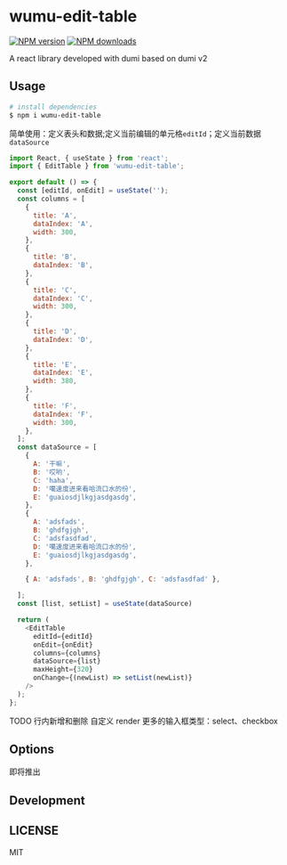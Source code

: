 # wumu-edit-table

[![NPM version](https://img.shields.io/npm/v/wumu-edit-table.svg?style=flat)](https://npmjs.org/package/wumu-edit-table)
[![NPM downloads](http://img.shields.io/npm/dm/wumu-edit-table.svg?style=flat)](https://npmjs.org/package/wumu-edit-table)

A react library developed with dumi
based on dumi v2

## Usage

```bash
# install dependencies
$ npm i wumu-edit-table
```

简单使用：定义表头和数据;定义当前编辑的单元格`editId`；定义当前数据`dataSource`

```javaScript
import React, { useState } from 'react';
import { EditTable } from 'wumu-edit-table';

export default () => {
  const [editId, onEdit] = useState('');
  const columns = [
    {
      title: 'A',
      dataIndex: 'A',
      width: 300,
    },
    {
      title: 'B',
      dataIndex: 'B',
    },
    {
      title: 'C',
      dataIndex: 'C',
      width: 300,
    },
    {
      title: 'D',
      dataIndex: 'D',
    },
    {
      title: 'E',
      dataIndex: 'E',
      width: 380,
    },
    {
      title: 'F',
      dataIndex: 'F',
      width: 300,
    },
  ];
  const dataSource = [
    {
      A: '干嘛',
      B: '哎哟',
      C: 'haha',
      D: '噶速度进来看哈流口水的份',
      E: 'guaiosdjlkgjasdgasdg',
    },
    {
      A: 'adsfads',
      B: 'ghdfgjgh',
      C: 'adsfasdfad',
      D: '噶速度进来看哈流口水的份',
      E: 'guaiosdjlkgjasdgasdg',
    },

    { A: 'adsfads', B: 'ghdfgjgh', C: 'adsfasdfad' },

  ];
  const [list, setList] = useState(dataSource)

  return (
    <EditTable
      editId={editId}
      onEdit={onEdit}
      columns={columns}
      dataSource={list}
      maxHeight={320}
      onChange={(newList) => setList(newList)}
    />
  );
};

```

TODO
行内新增和删除
自定义 render
更多的输入框类型：select、checkbox

## Options

即将推出

## Development

## LICENSE

MIT
